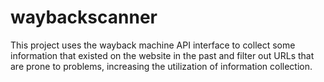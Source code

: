 # waybackscanner
This project uses the wayback machine API interface to collect some information that existed on the website in the past and filter out URLs that are prone to problems, increasing the utilization of information collection.
